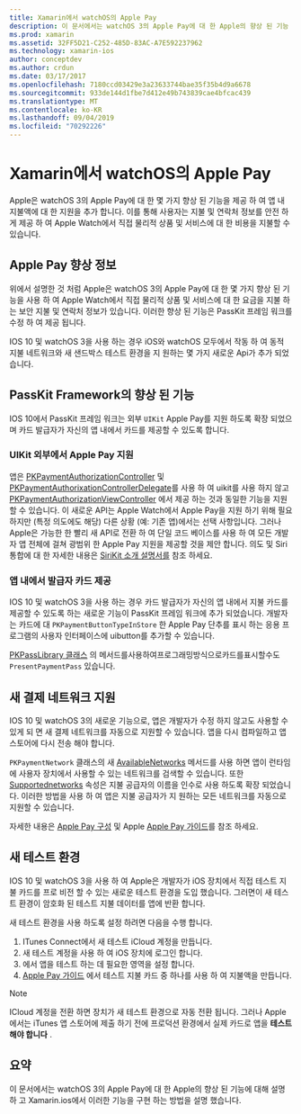 ```yaml
---
title: Xamarin에서 watchOS의 Apple Pay
description: 이 문서에서는 watchOS 3의 Apple Pay에 대 한 Apple의 향상 된 기능 및 Apple Watch 용 Xamarin.ios에서 이러한 기능을 구현 하는 방법을 설명 합니다.
ms.prod: xamarin
ms.assetid: 32FF5D21-C252-485D-83AC-A7E592237962
ms.technology: xamarin-ios
author: conceptdev
ms.author: crdun
ms.date: 03/17/2017
ms.openlocfilehash: 7180ccd03429e3a23633744bae35f35b4d9a6678
ms.sourcegitcommit: 933de144d1fbe7d412e49b743839cae4bfcac439
ms.translationtype: MT
ms.contentlocale: ko-KR
ms.lasthandoff: 09/04/2019
ms.locfileid: "70292226"
---
```

# <a name="apple-pay-on-watchos-in-xamarin"></a>Xamarin에서 watchOS의 Apple Pay

Apple은 watchOS 3의 Apple Pay에 대 한 몇 가지 향상 된 기능을 제공 하 여 앱 내 지불액에 대 한 지원을 추가 합니다. 이를 통해 사용자는 지불 및 연락처 정보를 안전 하 게 제공 하 여 Apple Watch에서 직접 물리적 상품 및 서비스에 대 한 비용을 지불할 수 있습니다.


## <a name="about-apple-pay-enhancements"></a>Apple Pay 향상 정보

위에서 설명한 것 처럼 Apple은 watchOS 3의 Apple Pay에 대 한 몇 가지 향상 된 기능을 사용 하 여 Apple Watch에서 직접 물리적 상품 및 서비스에 대 한 요금을 지불 하는 보안 지불 및 연락처 정보가 있습니다. 이러한 향상 된 기능은 PassKit 프레임 워크를 수정 하 여 제공 됩니다.

IOS 10 및 watchOS 3을 사용 하는 경우 iOS와 watchOS 모두에서 작동 하 여 동적 지불 네트워크와 새 샌드박스 테스트 환경을 지 원하는 몇 가지 새로운 Api가 추가 되었습니다.

## <a name="passkit-framework-enhancements"></a>PassKit Framework의 향상 된 기능

IOS 10에서 PassKit 프레임 워크는 외부 `UIKit` Apple Pay를 지원 하도록 확장 되었으며 카드 발급자가 자신의 앱 내에서 카드를 제공할 수 있도록 합니다. 

### <a name="supporting-apple-pay-outside-of-uikit"></a>UIKit 외부에서 Apple Pay 지원

앱은 [PKPaymentAuthorizationController](https://developer.apple.com/reference/passkit/pkpaymentauthorizationcontroller) 및 [PKPaymentAuthorixationControllerDelegate](https://developer.apple.com/reference/passkit/pkpaymentauthorizationcontrollerdelegate)를 사용 하 여 uikit를 사용 하지 않고 [PKPaymentAuthorizationViewController](https://developer.apple.com/reference/passkit/pkpaymentauthorizationviewcontroller) 에서 제공 하는 것과 동일한 기능을 지원할 수 있습니다. 이 새로운 API는 Apple Watch에서 Apple Pay을 지원 하기 위해 필요 하지만 (특정 의도에도 해당) 다른 상황 (예: 기존 앱)에서는 선택 사항입니다. 그러나 Apple은 가능한 한 빨리 새 API로 전환 하 여 단일 코드 베이스를 사용 하 여 모든 개발자 앱 전체에 걸쳐 광범위 한 Apple Pay 지원을 제공할 것을 제안 합니다. 의도 및 Siri 통합에 대 한 자세한 내용은 [SiriKit 소개 설명서를](~/ios/platform/sirikit/index.md) 참조 하세요.

### <a name="presenting-issuer-cards-from-within-apps"></a>앱 내에서 발급자 카드 제공

IOS 10 및 watchOS 3을 사용 하는 경우 카드 발급자가 자신의 앱 내에서 지불 카드를 제공할 수 있도록 하는 새로운 기능이 PassKit 프레임 워크에 추가 되었습니다. 개발자는 카드에 대 `PKPaymentButtonTypeInStore` 한 Apple Pay 단추를 표시 하는 응용 프로그램의 사용자 인터페이스에 uibutton를 추가할 수 있습니다.

[PKPassLibrary 클래스](https://developer.apple.com/reference/passkit/pkpasslibrary) 의 메서드를사용하여프로그래밍방식으로카드를표시할수도`PresentPaymentPass` 있습니다.

## <a name="new-payment-network-support"></a>새 결제 네트워크 지원

IOS 10 및 watchOS 3의 새로운 기능으로, 앱은 개발자가 수정 하지 않고도 사용할 수 있게 되 면 새 결제 네트워크를 자동으로 지원할 수 있습니다. 앱을 다시 컴파일하고 앱 스토어에 다시 전송 해야 합니다.

`PKPaymentNetwork` 클래스의 새 [AvailableNetworks](https://developer.apple.com/reference/passkit/pkpaymentrequest/1833288-availablenetworks) 메서드를 사용 하면 앱이 런타임에 사용자 장치에서 사용할 수 있는 네트워크를 검색할 수 있습니다. 또한 [Supportednetworks](https://developer.apple.com/reference/passkit/pkpaymentrequest/1619329-supportednetworks) 속성은 지불 공급자의 이름을 인수로 사용 하도록 확장 되었습니다. 이러한 방법을 사용 하 여 앱은 지불 공급자가 지 원하는 모든 네트워크를 자동으로 지원할 수 있습니다.

자세한 내용은 [Apple Pay 구성](~/ios/platform/apple-pay.md) 및 Apple [Apple Pay 가이드](https://developer.apple.com/apple-pay/)를 참조 하세요.

## <a name="new-testing-environment"></a>새 테스트 환경

IOS 10 및 watchOS 3을 사용 하 여 Apple은 개발자가 iOS 장치에서 직접 테스트 지불 카드를 프로 비전 할 수 있는 새로운 테스트 환경을 도입 했습니다. 그러면이 새 테스트 환경이 암호화 된 테스트 지불 데이터를 앱에 반환 합니다.

새 테스트 환경을 사용 하도록 설정 하려면 다음을 수행 합니다.

1. ITunes Connect에서 새 테스트 iCloud 계정을 만듭니다.
2. 새 테스트 계정을 사용 하 여 iOS 장치에 로그인 합니다.
3. 에서 앱을 테스트 하는 데 필요한 영역을 설정 합니다.
4. [Apple Pay 가이드](https://developer.apple.com/apple-pay/) 에서 테스트 지불 카드 중 하나를 사용 하 여 지불액을 만듭니다.

> [!NOTE]
> ICloud 계정을 전환 하면 장치가 새 테스트 환경으로 자동 전환 됩니다. 그러나 Apple에서는 iTunes 앱 스토어에 제출 하기 전에 프로덕션 환경에서 실제 카드로 앱을 **테스트 해야 합니다** .

## <a name="summary"></a>요약

이 문서에서는 watchOS 3의 Apple Pay에 대 한 Apple의 향상 된 기능에 대해 설명 하 고 Xamarin.ios에서 이러한 기능을 구현 하는 방법을 설명 했습니다.
